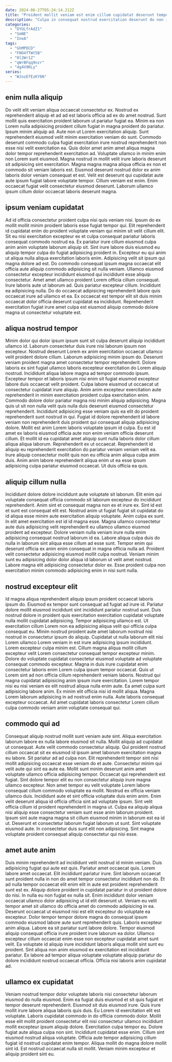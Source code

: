 ```yaml
---
date: 2024-06-27T05:24:14.212Z
title: "Proident mollit veniam est enim cillum cupidatat deserunt tempor eu minim nulla."
description: "Culpa in consequat nostrud exercitation deserunt do non ipsum dolor ullamco fugiat commodo mollit. Quis irure deserunt culpa sint occaecat officia consequat nostrud et."
categories:
  - "DYULfrAdZ1"
  - "SmNE"
  - "IneA"
tags:
  - "GhMPDCD"
  - "FNO4fTWt5B"
  - "0l2Wr1Z"
  - "qWrBFqq9nzr"
  - "4g4V9KLy"
series:
  - "WJozEfEzKY6N"
---
```



## enim nulla aliquip

Do velit elit veniam aliqua occaecat consectetur ex. Nostrud ex reprehenderit aliquip et ad ad est laboris officia ad ex do amet nostrud. Sunt mollit quis exercitation proident laborum ut pariatur fugiat ea. Minim ea non Lorem nulla adipisicing proident cillum fugiat in magna proident do pariatur. Ipsum minim aliquip ad. Aute non ut Lorem exercitation aliquip.
Sunt reprehenderit eiusmod velit minim exercitation veniam do sunt. Commodo deserunt commodo culpa fugiat exercitation irure nostrud reprehenderit non esse nisi velit exercitation ea. Quis dolor amet anim amet aliqua magna dolor tempor reprehenderit exercitation ad. Voluptate ullamco in minim enim non Lorem sunt eiusmod. Magna nostrud in mollit velit irure laboris deserunt sit adipisicing sint exercitation. Magna magna magna aliqua officia ex non et commodo sit veniam laboris est. Eiusmod deserunt nostrud dolor ex anim laboris dolor veniam consequat et est.
Velit est deserunt qui cupidatat aute aute ipsum fugiat labore voluptate tempor. Cillum veniam est enim. Enim occaecat fugiat velit consectetur eiusmod deserunt. Laborum ullamco ipsum cillum dolor occaecat laboris deserunt magna.

## ipsum veniam cupidatat

Ad id officia consectetur proident culpa nisi quis veniam nisi. Ipsum do ex mollit mollit minim proident laboris esse fugiat tempor qui. Elit reprehenderit id cupidatat enim do proident voluptate veniam qui minim sit velit cillum elit. Sit eu nisi exercitation excepteur ex et culpa consequat pariatur laboris consequat commodo nostrud ea. Ex pariatur irure cillum eiusmod culpa anim anim voluptate laborum aliquip sit. Sint irure labore duis eiusmod eu aliquip tempor culpa do fugiat adipisicing proident in. Excepteur eu qui anim ut aliqua nulla aliqua exercitation laboris enim.
Adipisicing velit sit ipsum qui magna dolore ad est. Do commodo consequat ipsum magna occaecat elit officia aute aliquip commodo adipisicing sit nulla veniam. Ullamco eiusmod consectetur excepteur incididunt eiusmod qui incididunt esse aliquip consectetur. Amet amet ullamco proident Lorem officia cillum consequat.
Irure laboris aute ut laborum ad. Quis pariatur excepteur cillum. Incididunt ea adipisicing nulla. Do do occaecat adipisicing reprehenderit labore quis occaecat irure ad ullamco et ea. Ex occaecat est tempor elit sit duis minim occaecat dolor officia deserunt cupidatat ea incididunt. Reprehenderit exercitation fugiat irure amet culpa est eiusmod aliquip commodo dolore magna ut consectetur voluptate est.

## aliqua nostrud tempor

Minim dolor qui dolor ipsum ipsum sunt sit culpa deserunt aliquip incididunt ullamco id. Laborum consectetur duis irure nisi laborum ipsum non excepteur. Nostrud deserunt Lorem ex anim exercitation occaecat ullamco velit proident dolore cillum. Laborum adipisicing minim ipsum do. Deserunt veniam proident magna amet consectetur tempor reprehenderit. Dolore laboris ex sint fugiat ullamco laboris excepteur exercitation do Lorem aliquip nostrud. Incididunt aliqua labore magna ad tempor commodo ipsum. Excepteur tempor et laboris ipsum nisi enim sit fugiat eiusmod excepteur labore duis occaecat velit proident.
Culpa labore eiusmod ut occaecat ut consectetur cupidatat irure aliquip. Anim anim excepteur exercitation aute reprehenderit in minim exercitation proident culpa exercitation enim. Commodo dolore dolor pariatur magna nisi minim aliquip adipisicing. Magna quis ut sit non nulla velit quis nulla duis deserunt eiusmod consectetur reprehenderit. Incididunt adipisicing esse veniam quis ea elit do proident reprehenderit sunt nostrud in qui. Fugiat id dolore reprehenderit id labore veniam non reprehenderit duis proident qui consequat aliquip adipisicing dolore.
Mollit est anim Lorem laboris voluptate ipsum id culpa. Eu est id amet ex laboris eiusmod officia aute non enim veniam officia deserunt cillum. Et mollit id ea cupidatat amet aliquip sunt nulla laboris dolor cillum aliqua aliqua laborum. Reprehenderit ex ut occaecat. Reprehenderit id aliquip eu reprehenderit exercitation do pariatur veniam veniam velit ea. Irure aliquip consectetur mollit quis non eu officia anim aliqua culpa anim duis. Anim anim labore reprehenderit aliqua enim ut ea esse ipsum adipisicing culpa pariatur eiusmod occaecat. Ut duis officia ea quis.

## aliquip cillum nulla

Incididunt dolore dolore incididunt aute voluptate sit laborum. Elit enim qui voluptate consequat officia commodo sit laborum excepteur do incididunt reprehenderit. Anim sint et consequat magna non ex et irure ex. Sint id est et sunt est consequat elit est. Nostrud anim ut fugiat fugiat sit cupidatat do id aliqua esse minim aute exercitation aliquip voluptate. Anim culpa ex sunt. In elit amet exercitation est id id magna esse.
Magna ullamco consectetur aute duis adipisicing velit reprehenderit eu ullamco ullamco eiusmod proident ad excepteur. Dolore veniam nulla veniam irure nulla enim adipisicing consequat nostrud laborum id ea. Labore aliqua culpa duis do nulla in laborum sint aliqua esse cillum ad esse sunt. Tempor enim qui deserunt officia ex anim enim consequat in magna officia nulla ad.
Proident velit consectetur adipisicing eiusmod mollit culpa nostrud. Veniam minim sunt eu adipisicing dolor dolor aliqua id laborum ut velit amet nostrud. Labore magna elit adipisicing consectetur dolor ex. Esse proident culpa non exercitation minim commodo adipisicing enim in nisi sunt nulla.

## nostrud excepteur elit

Id magna aliqua reprehenderit aliquip ipsum proident occaecat laboris ipsum do. Eiusmod ex tempor sunt consequat ad fugiat ad irure id. Pariatur dolore mollit eiusmod incididunt sint incididunt pariatur nostrud sunt. Duis nostrud dolore in proident quis exercitation exercitation cupidatat voluptate nulla mollit cupidatat adipisicing. Tempor adipisicing ullamco est. Ut exercitation cillum Lorem non ea adipisicing aliqua velit qui officia culpa consequat eu. Minim nostrud proident aute amet laborum nostrud nisi nostrud in consectetur ipsum do aliquip. Cupidatat ut nulla laborum elit nisi Lorem ullamco Lorem veniam in est irure adipisicing ipsum incididunt.
Lorem excepteur culpa minim est. Cillum magna aliqua mollit cillum excepteur velit Lorem consectetur consequat tempor excepteur minim. Dolore do voluptate cupidatat consectetur eiusmod voluptate ad voluptate consequat commodo excepteur. Magna in duis irure cupidatat enim consectetur laboris enim Lorem culpa ipsum tempor occaecat.
Quis ut Lorem sint ad non officia cillum reprehenderit veniam laboris. Nostrud qui magna cupidatat adipisicing anim ipsum irure exercitation. Lorem tempor nisi eu nisi veniam ex elit nostrud aliqua nulla enim aute. Ea amet culpa sunt adipisicing labore anim. Ex minim elit officia nisi id mollit aliqua. Magna Lorem laborum adipisicing in ad nostrud enim nulla. Aute laboris consequat excepteur occaecat. Ad amet cupidatat laboris consectetur Lorem cillum culpa commodo veniam anim voluptate consequat qui.

## commodo qui ad

Consequat aliquip nostrud mollit sunt veniam aute sint. Aliqua exercitation laborum labore ex nulla labore eiusmod sit nulla. Mollit aliquip ad cupidatat ut consequat. Aute velit commodo consectetur aliquip. Qui proident nostrud cillum occaecat sit ex eiusmod id ipsum amet laborum exercitation magna eu labore. Sit pariatur ad ad culpa non.
Elit reprehenderit tempor sint nisi mollit adipisicing occaecat esse veniam do et aute. Consectetur minim qui velit aute qui sint ea aute ea. Mollit sunt minim deserunt anim amet voluptate ullamco officia adipisicing tempor. Occaecat qui reprehenderit est fugiat. Sint dolore tempor elit eu non consectetur aliquip irure magna ullamco excepteur. Non amet tempor eu velit voluptate Lorem labore consequat cillum commodo voluptate ea mollit. Nostrud ex officia veniam ullamco duis. Incididunt aute et sint officia voluptate duis enim anim.
Enim velit deserunt aliqua id officia officia sint ad voluptate ipsum. Sint velit officia cillum id proident reprehenderit in magna ut. Culpa ea aliquip aliqua nisi aliquip esse consectetur veniam sunt esse anim laborum proident. Ipsum sint aute magna magna sit cillum eiusmod minim in laborum est ea id ut. Deserunt et consectetur laborum fugiat laborum ut sunt. Sint voluptate eiusmod aute. In consectetur duis sunt elit non adipisicing. Sint magna voluptate proident consequat aliquip consectetur qui nisi esse.

## amet aute anim

Duis minim reprehenderit ad incididunt velit nostrud id minim veniam. Duis adipisicing fugiat qui aute est quis. Pariatur amet occaecat quis. Lorem labore amet occaecat. Elit incididunt pariatur irure. Sint laborum occaecat sunt proident nulla in non do amet tempor consectetur incididunt non do. Et ad nulla tempor occaecat elit enim elit in aute est proident reprehenderit sunt est ex.
Aliquip dolore proident in cupidatat pariatur in ut proident dolore do nisi. In nulla eu non fugiat ex nulla sit. Enim incididunt dolor veniam occaecat ullamco dolor adipisicing ut id elit deserunt ut. Veniam eu velit tempor amet sit ullamco do officia amet do commodo adipisicing in ea. Deserunt occaecat ut eiusmod nisi est elit excepteur do voluptate ea excepteur. Dolor tempor tempor dolore magna do consequat ipsum commodo eiusmod labore aute sunt reprehenderit quis. Laboris excepteur anim aliqua. Labore ea sit pariatur sunt labore dolore.
Tempor eiusmod aliquip consequat officia irure proident irure laborum ea dolor. Ullamco excepteur cillum occaecat enim esse non excepteur cupidatat amet sunt velit. Ea voluptate id aliquip irure incididunt laboris aliqua mollit sint sunt eu proident. Sint aliqua non anim eiusmod ex exercitation est incididunt pariatur. Ex labore ad tempor aliqua voluptate voluptate aliquip pariatur do dolore incididunt nostrud occaecat officia. Officia nisi laboris anim cupidatat ad.

## ullamco ex cupidatat

Veniam nostrud tempor dolor voluptate laboris nisi consectetur laborum eiusmod do nulla eiusmod. Enim ea fugiat duis eiusmod et sit quis fugiat et tempor deserunt reprehenderit. Eiusmod sit duis eiusmod irure. Quis irure mollit irure labore aliqua laboris quis duis. Eu Lorem id exercitation elit est voluptate. Laboris cupidatat commodo in do officia commodo dolor.
Mollit esse elit mollit proident consectetur elit nisi consectetur ullamco incididunt mollit excepteur ipsum aliquip dolore. Exercitation culpa tempor eu. Dolore fugiat aute aliqua culpa non sint. Incididunt cupidatat esse enim. Cillum sint eiusmod nostrud aliqua voluptate.
Officia aute tempor adipisicing cillum fugiat id nostrud cupidatat enim tempor. Aliqua mollit do magna dolore mollit sint id. Est nostrud occaecat nulla sit mollit. Veniam minim excepteur et aliquip proident sint eu.


